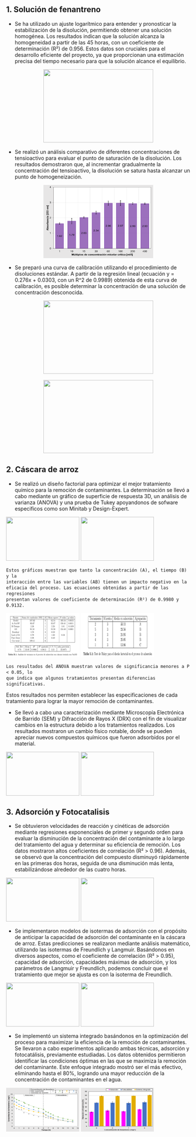 ## 1. Solución de fenantreno

- Se ha utilizado un ajuste logarítmico para entender y pronosticar la estabilización de la disolución, permitiendo obtener una solución homogénea. Los resultados indican que la solución alcanza la homogeneidad a partir de las 45 horas, con un coeficiente de determinación (R²) de 0.956. Estos datos son cruciales para el desarrollo eficiente del proyecto, ya que proporcionan una estimación precisa del tiempo necesario para que la solución alcance el equilibrio.

<p align="center">
  <img src="../images/Tiempo de disolución.png" width="300" height="200px"/>
</p>

- Se realizó un análisis comparativo de diferentes concentraciones de tensioactivo para evaluar el punto de saturación de la disolución. Los resultados demostraron que, al incrementar gradualmente la concentración del tensioactivo, la disolución se satura hasta alcanzar un punto de homogeneización.

<p align="center">
  <img src="../images/Diferentes concentraciones de CMC.png" width="300" height="200px"/>
</p>

- Se preparó una curva de calibración utilizando el procedimiento de disoluciones estándar. A partir de la regresión lineal (ecuación y = 0.276x + 0.0303, con un R^2 de 0.9989) obtenida de esta curva de calibración, es posible determinar la concentración de una solución de concentración desconocida.

<p align="center">
  <img src="../images\curva de calibración1.png" width="300" height="200px"/>
</p>

<p align="center">
  <img src="../images\Regresión lineal de la curva de calibración.png" width="300" height="200px"/>
</p>

## 2. Cáscara de arroz
- Se realizó un diseño factorial para optimizar el mejor tratamiento químico para la remoción de contaminantes. La determinación se llevó a cabo mediante un gráfico de superficie de respuesta 3D, un análisis de varianza (ANOVA) y una prueba de Tukey apoyandonos de sofware especificos como son Minitab y Design-Expert.

<img src="../images\Superficie de respuesta 3D adsorción.png" width="200" height="120px"/>
 <img src="../images\Superficie de respuesta 3D fotocatálisis.png" width="200" height="120px"/>

    Estos gráficos muestran que tanto la concentración (A), el tiempo (B) y la
    interacción entre las variables (AB) tienen un impacto negativo en la
    eficacia del proceso. Las ecuaciones obtenidas a partir de las regresiones
    presentan valores de coeficiente de determinación (R²) de 0.9980 y 0.9132.

<img src="../images\ANOVA.png" width="200" height="120px"/>
 <img src="../images\TUKEY.png" width="200" height="120px"/>

    Los resultados del ANOVA muestran valores de significancia menores a P < 0.05, lo
    que indica que algunos tratamientos presentan diferencias significativas.

Estos resultados nos permiten establecer las especificaciones de cada tratamiento para lograr la mayor remoción de contaminantes.

- Se llevó a cabo una caracterización mediante Microscopía Electrónica de Barrido (SEM) y Difracción de Rayos X (DRX) con el fin de visualizar cambios en la estructura debido a los tratamientos realizados. Los resultados mostraron un cambio físico notable, donde se pueden apreciar nuevos compuestos químicos que fueron adsorbidos por el material.

<img src="../images\SEM Cáscara cruda.jpg" width="200" height="120px"/>
 <img src="../images\SEM Cáscara tratada.jpg" width="200" height="120px"/>

## 3. Adsorción y Fotocatalisis
- Se obtuvieron velocidades de reacción y cinéticas de adsorción mediante regresiones exponenciales de primer y segundo orden para evaluar la disminución de la concentración del contaminante a lo largo del tratamiento del agua y determinar su eficiencia de remoción. Los datos mostraron altos coeficientes de correlación (R² > 0.96). Además, se observó que la concentración del compuesto disminuyó rápidamente en las primeras dos horas, seguida de una disminución más lenta, estabilizándose alrededor de las cuatro horas.

<img src="../images/Cinética de adsorción de primer orden de la cáscara cruda en adsorción.png" width="200" height="120px"/>

 <img src="../images/Velocidad de reacción de primer orden de la cáscara cruda en fotodegradación.png" width="200" height="120px"/>

- Se implementaron modelos de isotermas de adsorción con el propósito de anticipar la capacidad de adsorción del contaminante en la cáscara de arroz. Estas predicciones se realizaron mediante análisis matemático, utilizando las isotermas de Freundlich y Langmuir. Basándonos en diversos aspectos, como el coeficiente de correlación (R² > 0.95), capacidad de adsorción, capacidades máximas de adsorción, y los parámetros de Langmuir y Freundlich, podemos concluir que el tratamiento que mejor se ajusta es con la isoterma de Freundlich.

<img src="../images\Isoterma de Langmuir en adsorción.png" width="200" height="120px"/>

 <img src="../images\Isoterma de Freundlich en adsorción.png" width="200" height="120px"/>

- Se implementó un sistema integrado basándonos en la optimización del proceso para maximizar la eficiencia de la remoción de contaminantes. Se llevaron a cabo experimentos aplicando ambas técnicas, adsorción y fotocatálisis, previamente estudiadas. Los datos obtenidos permitieron identificar las condiciones óptimas en las que se maximiza la remoción del contaminante. Este enfoque integrado mostró ser el más efectivo, eliminando hasta el 80%, logrando una mayor reducción de la concentración de contaminantes en el agua.

 <img src="../images\agua.png" width="200" height="120px"/>

 <img src="../images\barras.png" width="200" height="120px"/>

